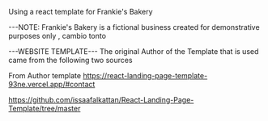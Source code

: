 

Using a react template for Frankie's Bakery 


---NOTE:
Frankie's Bakery is a fictional business created for demonstrative purposes only , cambio tonto


---WEBSITE TEMPLATE---
The original Author of the Template that is used came from the following two sources

From Author template
https://react-landing-page-template-93ne.vercel.app/#contact

https://github.com/issaafalkattan/React-Landing-Page-Template/tree/master
